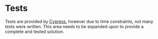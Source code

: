 # Tests

Tests are provided by [Cypress](https://www.cypress.io/), however due to time constraints, not many tests were written. This area needs to be expanded upon to provide a complete and tested solution.

